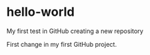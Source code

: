 # hello-world
My first test in GitHub creating a new repository

First change in my first GitHub project.
